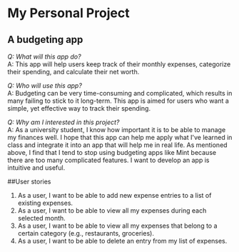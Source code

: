 # My Personal Project

## A budgeting app
  

*Q: What will this app do?*  
A: This app will help users keep track of their monthly expenses, categorize their spending, and calculate their
net worth.  

*Q: Who will use this app?*  
A: Budgeting can be very time-consuming and complicated, which results in many failing to stick to it long-term.
This app is aimed for users who want a simple, yet effective way to track their spending.

*Q: Why am I interested in this project?*  
A: As a university student, I know how important it is to be able to manage my finances well. I hope that this app
can help me apply what I've learned in class and integrate it into an app that will help me in real life. As mentioned
above, I find that I tend to stop using budgeting apps like Mint because there are too many complicated features. I
want to develop an app is intuitive and useful.

##User stories
1. As a user, I want to be able to add new expense entries to a list of existing expenses.
2. As a user, I want to be able to view all my expenses during each selected month.
3. As a user, I want to be able to view all my expenses that belong to a certain category 
(e.g., restaurants, groceries).
4. As a user, I want to be able to delete an entry from my list of expenses.